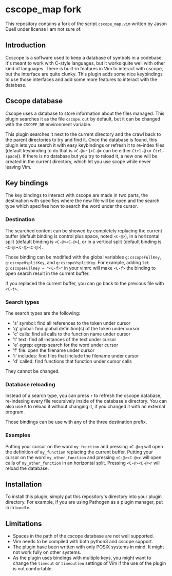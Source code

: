 # cscope\_map fork

This repository contains a fork of the script `cscope_map.vim` written by Jason Duell under license I am not sure of.

## Introduction

Ccscope is a software used to keep a database of symbols in a codebase. It's meant to work with C-style languages, but it works quite well with other kind of languages. There is built-in features in Vim to interact with cscope, but the interface are quite clunky. This plugin adds some nice keybindings to use those interfaces and add some more features to interact with the database.

## Cscope database

Cscope uses a database to store information about the files managed. This plugin searches it as the file `cscope.out` by default, but it can be changed with the `CSCOPE_DB` environment variable.

This plugin searches it next to the current directory and the crawl back to the parent directories to try and find it. Once the database is found, this plugin lets you search it with easy keybindings or refresh it to re-index files (default keybinding to do that is `<C-@>r` (`<C-@>` can be either `Ctrl-@` or `Ctrl-space`)). If there is no database but you try to reload it, a new one will be created in the current directory, which let you use scope while never leaving Vim.

## Key bindings

The key bindings to interact with cscope are made in two parts, the destination with specifies where the new file will be open and the search type which specifies how to search the word under the cursor.

### Destination

The searched content can be showed by completely replacing the current buffer (default binding is control plus space, noted `<C-@>`), in a horizontal split (default binding is `<C-@><C-@>`), or in a vertical split (default binding is `<C-@><C-@><C-@>`).

Those binding can be modified with the global variables `g:cscopeFullKey`, `g:cscopeHsplitKey`, and `g:cscopeVsplitKey`. For example, adding `let g:cscopeFullKey = "<C-f>"` in your vimrc will make `<C-f>` the binding to open search result in the current buffer.

If you replaced the current buffer, you can go back to the previous file with `<C-t>`.

### Search types

The search types are the following:

* 's'   symbol: find all references to the token under cursor
* 'g'   global: find global definition(s) of the token under cursor
* 'c'   calls:  find all calls to the function name under cursor
* 't'   text:   find all instances of the text under cursor
* 'e'   egrep:  egrep search for the word under cursor
* 'f'   file:   open the filename under cursor
* 'i'   includes: find files that include the filename under cursor
* 'd'   called: find functions that function under cursor calls

They cannot be changed.

### Database reloading

Instead of a search type, you can press `r` to refresh the cscope database, re-indexing every file recursively inside of the database's directory. You can also use `R` to reload it without changing it, if you changed it with an external program.

Those bindings can be use with any of the three destination prefix.

### Examples

Putting your cursor on the word `my_function` and pressing `<C-@>g` will open the definition of `my_function` replacing the current buffer. Putting your cursor on the word `my_other_function` and pressing `<C-@><C-@>c` will open calls of `my_other_function` in an horizontal split. Pressing `<C-@><C-@>r` will reload the database.

## Installation

To install this plugin, simply put this repository's directory into your plugin directory. For example, if you are using Pathogen as a plugin manager, put in in `bundle`.

## Limitations

* Spaces in the path of the cscope database are not well supported.
* Vim needs to be compiled with both python3 and cscope support.
* The plugin have been written with only POSIX systems in mind. It might not work fully on other systems.
* As the plugin uses bindings with multiple keys, you might want to change the `timeout` or `timeoutlen` settings of Vim if the use of the plugin is not comfortable.

